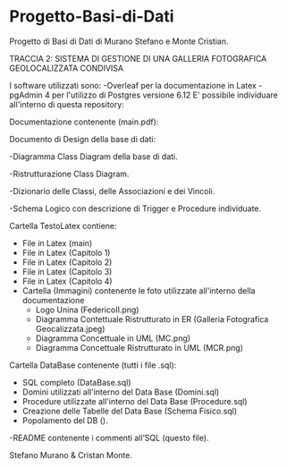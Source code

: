 # Progetto-Basi-di-Dati
Progetto di Basi di Dati di Murano Stefano e Monte Cristian.

TRACCIA 2: SISTEMA DI GESTIONE DI UNA GALLERIA FOTOGRAFICA GEOLOCALIZZATA CONDIVISA

I software utilizzati sono:
-Overleaf per la documentazione in Latex
-pgAdmin 4 per l'utilizzo di Postgres versione 6.12
E' possibile individuare all'interno di questa repository:

Documentazione contenente (main.pdf):

Documento di Design della base di dati:

-Diagramma Class Diagram della base di dati.

-Ristrutturazione Class Diagram.

-Dizionario delle Classi, delle Associazioni e dei Vincoli.

-Schema Logico con descrizione di Trigger e Procedure individuate.

Cartella TestoLatex contiene:
- File in Latex (main)
- File in Latex (Capitolo 1)
- File in Latex (Capitolo 2)
- File in Latex (Capitolo 3)
- File in Latex (Capitolo 4)
- Cartella (Immagini) contenente le foto utilizzate all'interno della documentazione
  - Logo Unina (FedericoII.png)
  - Diagramma Contettuale Ristrutturato in ER (Galleria Fotografica Geocalizzata.jpeg)
  - Diagramma Concettuale in UML (MC.png)
  - Diagramma Concettuale Ristrutturato in UML (MCR.png)

Cartella DataBase contenente (tutti i file .sql):
- SQL completo (DataBase.sql)
- Domini utilizzati all'interno del Data Base (Domini.sql)
- Procedure utilizzate all'interno del Data Base (Procedure.sql)
- Creazione delle Tabelle del Data Base (Schema Fisico.sql)
- Popolamento del DB ().

-README contenente i commenti all’SQL (questo file).

Stefano Murano & Cristan Monte.
